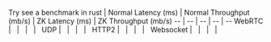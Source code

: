 Try see a benchmark in rust 
| Normal Latency (ms) | Normal Throughput (mb/s) | ZK Latency (ms) | ZK Throughput (mb/s)
-- | -- | -- | -- | --
WebRTC |   |   |   |  
UDP |   |   |   |  
HTTP2 |   |   |   |  
Websocket |   |   |   |  
